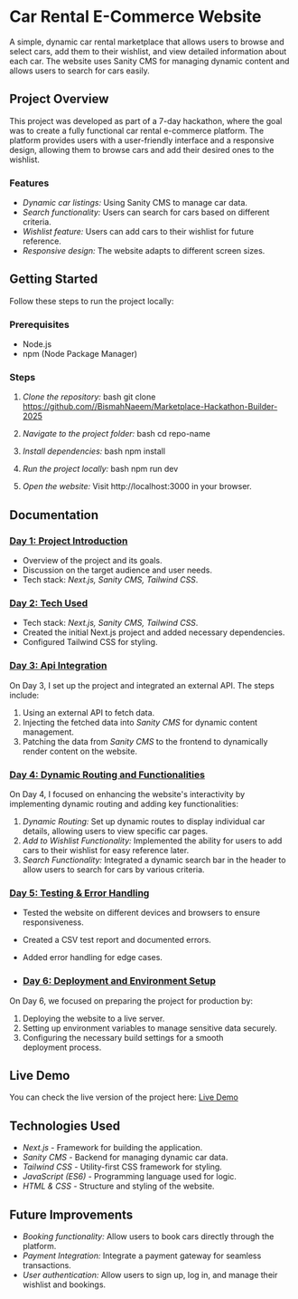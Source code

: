 # Car Rental E-Commerce Website
A simple, dynamic car rental marketplace that allows users to browse and select cars, add them to their wishlist, and view detailed information about each car. The website uses Sanity CMS for managing dynamic content and allows users to search for cars easily.

## Project Overview
This project was developed as part of a 7-day hackathon, where the goal was to create a fully functional car rental e-commerce platform. The platform provides users with a user-friendly interface and a responsive design, allowing them to browse cars and add their desired ones to the wishlist.

### Features
- *Dynamic car listings:* Using Sanity CMS to manage car data.
- *Search functionality:* Users can search for cars based on different criteria.
- *Wishlist feature:* Users can add cars to their wishlist for future reference.
- *Responsive design:* The website adapts to different screen sizes.

## Getting Started

Follow these steps to run the project locally:

### Prerequisites
- Node.js
- npm (Node Package Manager)

### Steps

1. *Clone the repository:*
    bash
    git clone https://github.com//BismahNaeem/Marketplace-Hackathon-Builder-2025
    

2. *Navigate to the project folder:*
    bash
    cd repo-name
    

3. *Install dependencies:*
    bash
    npm install
    

4. *Run the project locally:*
    bash
    npm run dev
    

5. *Open the website:*
    Visit http://localhost:3000 in your browser.

## Documentation

### [Day 1: Project Introduction](./documentation/Day-1-doc)
- Overview of the project and its goals.
- Discussion on the target audience and user needs.
- Tech stack: *Next.js, Sanity CMS, Tailwind CSS*.

### [Day 2: Tech Used](./documentation/Day-2-doc)
- Tech stack: *Next.js, Sanity CMS, Tailwind CSS*.
- Created the initial Next.js project and added necessary dependencies.
- Configured Tailwind CSS for styling.

 ### [Day 3: Api Integration](./documentation/Day-3-doc)
 On Day 3, I set up the project and integrated an external API. The steps include:
1. Using an external API to fetch data.
2. Injecting the fetched data into *Sanity CMS* for dynamic content management.
3. Patching the data from *Sanity CMS* to the frontend to dynamically render content on the website.

 ### [Day 4: Dynamic Routing and Functionalities](./documentation/Day-4-doc)
 On Day 4, I focused on enhancing the website's interactivity by implementing dynamic routing and adding key functionalities:
1. *Dynamic Routing:* Set up dynamic routes to display individual car details, allowing users to view specific car pages.
2. *Add to Wishlist Functionality:* Implemented the ability for users to add cars to their wishlist for easy reference later.
3. *Search Functionality:* Integrated a dynamic search bar in the header to allow users to search for cars by various criteria.
   

### [Day 5: Testing & Error Handling](./documentation/Day-5-doc)
- Tested the website on different devices and browsers to ensure responsiveness.
- Created a CSV test report and documented errors.
- Added error handling for edge cases.

- ### [Day 6: Deployment and Environment Setup](./documentation/Day-6-doc)
On Day 6, we focused on preparing the project for production by:
1. Deploying the website to a live server.
2. Setting up environment variables to manage sensitive data securely.
3. Configuring the necessary build settings for a smooth deployment process.

## Live Demo
You can check the live version of the project here: [Live Demo](https://marketplace-hackathon-builder-2025.vercel.app/)

## Technologies Used
- *Next.js* - Framework for building the application.
- *Sanity CMS* - Backend for managing dynamic car data.
- *Tailwind CSS* - Utility-first CSS framework for styling.
- *JavaScript (ES6)* - Programming language used for logic.
- *HTML & CSS* - Structure and styling of the website.


## Future Improvements
- *Booking functionality:* Allow users to book cars directly through the platform.
- *Payment Integration:* Integrate a payment gateway for seamless transactions.
- *User authentication:* Allow users to sign up, log in, and manage their wishlist and bookings.

